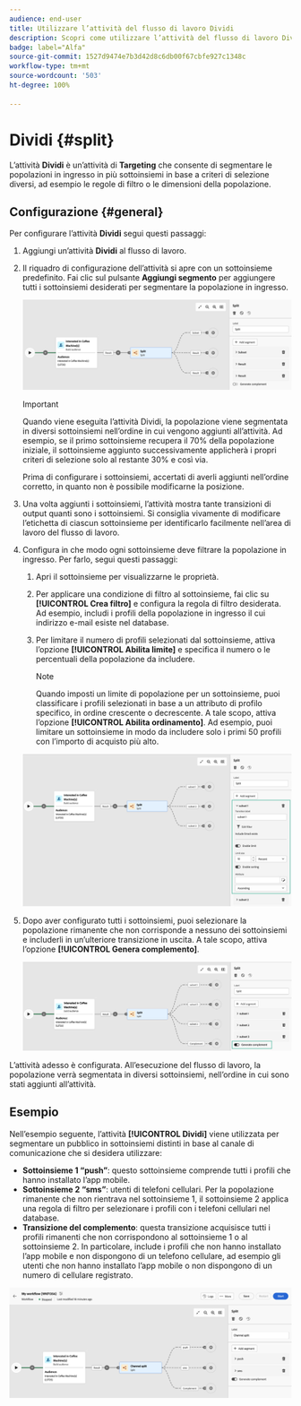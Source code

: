 ```yaml
---
audience: end-user
title: Utilizzare l’attività del flusso di lavoro Dividi
description: Scopri come utilizzare l’attività del flusso di lavoro Dividi
badge: label="Alfa"
source-git-commit: 1527d9474e7b3d42d8c6db00f67cbfe927c1348c
workflow-type: tm+mt
source-wordcount: '503'
ht-degree: 100%

---
```



# Dividi {#split}

L’attività **Dividi** è un’attività di **Targeting** che consente di segmentare le popolazioni in ingresso in più sottoinsiemi in base a criteri di selezione diversi, ad esempio le regole di filtro o le dimensioni della popolazione.

## Configurazione {#general}

Per configurare l’attività **Dividi** segui questi passaggi:

1. Aggiungi un’attività **Dividi** al flusso di lavoro.

1. Il riquadro di configurazione dell’attività si apre con un sottoinsieme predefinito. Fai clic sul pulsante **Aggiungi segmento** per aggiungere tutti i sottoinsiemi desiderati per segmentare la popolazione in ingresso.

   ![](../assets/workflow-split.png)

   >[!IMPORTANT]
   >
   >Quando viene eseguita l’attività Dividi, la popolazione viene segmentata in diversi sottoinsiemi nell’ordine in cui vengono aggiunti all’attività. Ad esempio, se il primo sottoinsieme recupera il 70% della popolazione iniziale, il sottoinsieme aggiunto successivamente applicherà i propri criteri di selezione solo al restante 30% e così via.
   >
   > Prima di configurare i sottoinsiemi, accertati di averli aggiunti nell’ordine corretto, in quanto non è possibile modificarne la posizione.

1. Una volta aggiunti i sottoinsiemi, l’attività mostra tante transizioni di output quanti sono i sottoinsiemi. Si consiglia vivamente di modificare l’etichetta di ciascun sottoinsieme per identificarlo facilmente nell’area di lavoro del flusso di lavoro.

1. Configura in che modo ogni sottoinsieme deve filtrare la popolazione in ingresso. Per farlo, segui questi passaggi:

   1. Apri il sottoinsieme per visualizzarne le proprietà.

   1. Per applicare una condizione di filtro al sottoinsieme, fai clic su **[!UICONTROL Crea filtro]** e configura la regola di filtro desiderata. Ad esempio, includi i profili della popolazione in ingresso il cui indirizzo e-mail esiste nel database.

   1. Per limitare il numero di profili selezionati dal sottoinsieme, attiva l’opzione **[!UICONTROL Abilita limite]** e specifica il numero o le percentuali della popolazione da includere.

      >[!NOTE]
      >
      >Quando imposti un limite di popolazione per un sottoinsieme, puoi classificare i profili selezionati in base a un attributo di profilo specifico, in ordine crescente o decrescente. A tale scopo, attiva l’opzione **[!UICONTROL Abilita ordinamento]**. Ad esempio, puoi limitare un sottoinsieme in modo da includere solo i primi 50 profili con l’importo di acquisto più alto.

   ![](../assets/workflow-split-subset.png)

1. Dopo aver configurato tutti i sottoinsiemi, puoi selezionare la popolazione rimanente che non corrisponde a nessuno dei sottoinsiemi e includerli in un’ulteriore transizione in uscita. A tale scopo, attiva l’opzione **[!UICONTROL Genera complemento]**.

   ![](../assets/workflow-split-complement.png)

L’attività adesso è configurata. All’esecuzione del flusso di lavoro, la popolazione verrà segmentata in diversi sottoinsiemi, nell’ordine in cui sono stati aggiunti all’attività.

## Esempio

Nell’esempio seguente, l’attività **[!UICONTROL Dividi]** viene utilizzata per segmentare un pubblico in sottoinsiemi distinti in base al canale di comunicazione che si desidera utilizzare:

* **Sottoinsieme 1 “push”**: questo sottoinsieme comprende tutti i profili che hanno installato l’app mobile.
* **Sottoinsieme 2 “sms”**: utenti di telefoni cellulari. Per la popolazione rimanente che non rientrava nel sottoinsieme 1, il sottoinsieme 2 applica una regola di filtro per selezionare i profili con i telefoni cellulari nel database.
* **Transizione del complemento**: questa transizione acquisisce tutti i profili rimanenti che non corrispondono al sottoinsieme 1 o al sottoinsieme 2. In particolare, include i profili che non hanno installato l’app mobile e non dispongono di un telefono cellulare, ad esempio gli utenti che non hanno installato l’app mobile o non dispongono di un numero di cellulare registrato.

![](../assets/workflow-split-example.png)
